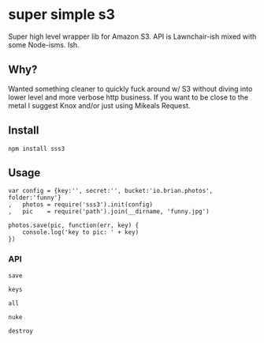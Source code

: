 # super simple s3

Super high level wrapper lib for Amazon S3. API is Lawnchair-ish mixed with some Node-isms. Ish.

## Why?

Wanted something cleaner to quickly fuck around w/ S3 without diving into lower level and more verbose http business. If you want to be close to the metal I suggest Knox and/or just using Mikeals Request. 

## Install

    npm install sss3

## Usage

    var config = {key:'', secret:'', bucket:'io.brian.photos', folder:'funny'}
    ,   photos = require('sss3').init(config)
    ,   pic    = require('path').join(__dirname, 'funny.jpg')

    photos.save(pic, function(err, key) {
        console.log('key to pic: ' + key)
    })

### API

    save

    keys

    all

    nuke

    destroy
